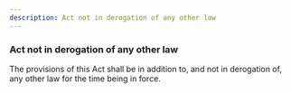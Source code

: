 ```yaml
---
description: Act not in derogation of any other law
---
```


### Act not in derogation of any other law

The provisions of this Act shall be in addition to, and not in derogation of, any other law for the time being in force.
